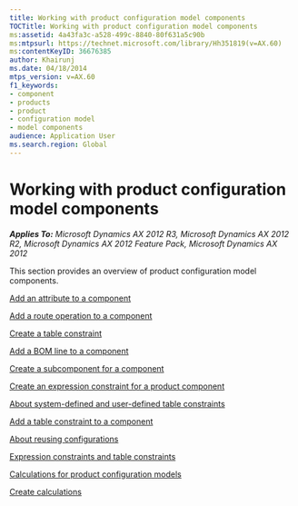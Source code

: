 ```yaml
---
title: Working with product configuration model components
TOCTitle: Working with product configuration model components
ms:assetid: 4a43fa3c-a528-499c-8840-80f631a5c90b
ms:mtpsurl: https://technet.microsoft.com/library/Hh351819(v=AX.60)
ms:contentKeyID: 36676385
author: Khairunj
ms.date: 04/18/2014
mtps_version: v=AX.60
f1_keywords:
- component
- products
- product
- configuration model
- model components
audience: Application User
ms.search.region: Global
---
```


# Working with product configuration model components 


_**Applies To:** Microsoft Dynamics AX 2012 R3, Microsoft Dynamics AX 2012 R2, Microsoft Dynamics AX 2012 Feature Pack, Microsoft Dynamics AX 2012_

This section provides an overview of product configuration model components.

[Add an attribute to a component](add-an-attribute-to-a-component.md)

[Add a route operation to a component](add-a-route-operation-to-a-component.md)

[Create a table constraint](create-a-table-constraint.md)

[Add a BOM line to a component](add-a-bom-line-to-a-component.md)

[Create a subcomponent for a component](create-a-subcomponent-for-a-component.md)

[Create an expression constraint for a product component](create-an-expression-constraint-for-a-product-component.md)

[About system-defined and user-defined table constraints](about-system-defined-and-user-defined-table-constraints.md)

[Add a table constraint to a component](add-a-table-constraint-to-a-component.md)

[About reusing configurations](about-reusing-configurations.md)

[Expression constraints and table constraints](expression-constraints-and-table-constraints.md)

[Calculations for product configuration models](calculations-for-product-configuration-models.md)

[Create calculations](create-calculations.md)

  


